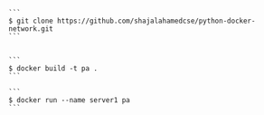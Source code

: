 
    ```
    $ git clone https://github.com/shajalahamedcse/python-docker-network.git
    ```


    ```
    $ docker build -t pa .
    ```

    ```
    $ docker run --name server1 pa
    ```